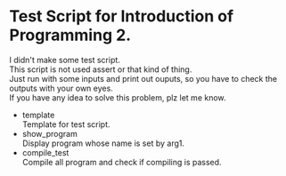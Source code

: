 # Test Script for Introduction of Programming 2.

I didn't make some test script. \
This script is not used assert or that kind of thing. \
Just run with some inputs and print out ouputs, so you have to check the outputs with your own eyes. \
If you have any idea to solve this problem, plz let me know.

* template \
  Template for test script.
* show_program \
  Display program whose name is set by arg1.
* compile_test \
  Compile all program and check if compiling is passed.

